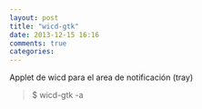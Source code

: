 ```yaml
---
layout: post
title: "wicd-gtk"
date: 2013-12-15 16:16
comments: true
categories: 
---
```

Applet de wicd para el area de notificación (tray)

>$ wicd-gtk -a

